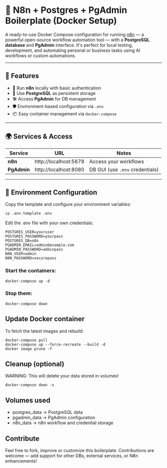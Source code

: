 # 🚀 N8n + Postgres + PgAdmin Boilerplate (Docker Setup)

A ready-to-use Docker Compose configuration for running [n8n](https://n8n.io/) — a powerful open-source workflow automation tool — with a **PostgreSQL database** and **PgAdmin** interface. It's perfect for local testing, development, and automating personal or business tasks using AI workflows or custom automations.

---

## 🔧 Features

- 🧠 Run **n8n** locally with basic authentication
- 🐘 Use **PostgreSQL** as persistent storage
- 🛠 Access **PgAdmin** for DB management
- 🛡 Environment-based configuration via `.env`
- 📦 Easy container management via `docker-compose`

---

## 🌍 Services & Access

| Service     | URL                      | Notes                          |
|-------------|--------------------------|--------------------------------|
| **n8n**     | http://localhost:5678    | Access your workflows          |
| **PgAdmin** | http://localhost:8080    | DB GUI (use `.env` credentials)|

---


## 📁 Environment Configuration

Copy the template and configure your environment variables:

```bash
cp .env.template .env
```

Edit the .env file with your own credentials:

	POSTGRES_USER=youruser
	POSTGRES_PASSWORD=yourpass
	POSTGRES_DB=n8n
	PGADMIN_EMAIL=admin@example.com
	PGADMIN_PASSWORD=adminpass
	N8N_USER=admin
	N8N_PASSWORD=securepass


### Start the containers:

	docker-compose up -d

### Stop them:

	docker-compose down

## Update Docker container

To fetch the latest images and rebuild:

	docker-compose pull
	docker-compose up --force-recreate --build -d
	docker image prune -f

## Cleanup (optional)

WARNING: This will delete your data stored in volumes!

	docker-compose down -v

## Volumes used

- postgres_data → PostgreSQL data
- pgadmin_data → PgAdmin configuration
- n8n_data → n8n workflow and credential storage

## Contribute

Feel free to fork, improve or customize this boilerplate. Contributions are welcome — add support for other DBs, external services, or N8n enhancements!
